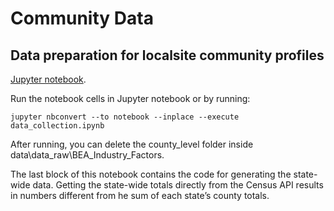 # Community Data

## Data preparation for localsite community profiles

[Jupyter notebook](data/data_collection.ipynb).  

Run the notebook cells in Jupyter notebook or by running:  

	jupyter nbconvert --to notebook --inplace --execute data_collection.ipynb


After running, you can delete the county_level folder inside data\data_raw\BEA_Industry_Factors.  

The last block of this notebook contains the code for generating the state-wide data. Getting the state-wide totals directly from the Census API results in numbers different from he sum of each state’s county totals.  
